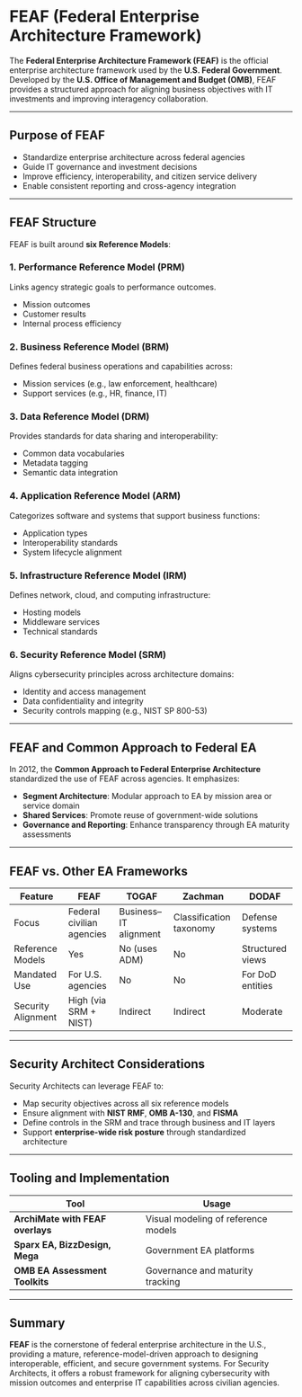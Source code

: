 # FEAF (Federal Enterprise Architecture Framework)

The **Federal Enterprise Architecture Framework (FEAF)** is the official enterprise architecture framework used by the **U.S. Federal Government**. Developed by the **U.S. Office of Management and Budget (OMB)**, FEAF provides a structured approach for aligning business objectives with IT investments and improving interagency collaboration.

---

## Purpose of FEAF

- Standardize enterprise architecture across federal agencies
- Guide IT governance and investment decisions
- Improve efficiency, interoperability, and citizen service delivery
- Enable consistent reporting and cross-agency integration

---

## FEAF Structure

FEAF is built around **six Reference Models**:

### 1. **Performance Reference Model (PRM)**
Links agency strategic goals to performance outcomes.
- Mission outcomes
- Customer results
- Internal process efficiency

### 2. **Business Reference Model (BRM)**
Defines federal business operations and capabilities across:
- Mission services (e.g., law enforcement, healthcare)
- Support services (e.g., HR, finance, IT)

### 3. **Data Reference Model (DRM)**
Provides standards for data sharing and interoperability:
- Common data vocabularies
- Metadata tagging
- Semantic data integration

### 4. **Application Reference Model (ARM)**
Categorizes software and systems that support business functions:
- Application types
- Interoperability standards
- System lifecycle alignment

### 5. **Infrastructure Reference Model (IRM)**
Defines network, cloud, and computing infrastructure:
- Hosting models
- Middleware services
- Technical standards

### 6. **Security Reference Model (SRM)**
Aligns cybersecurity principles across architecture domains:
- Identity and access management
- Data confidentiality and integrity
- Security controls mapping (e.g., NIST SP 800-53)

---

## FEAF and Common Approach to Federal EA

In 2012, the **Common Approach to Federal Enterprise Architecture** standardized the use of FEAF across agencies. It emphasizes:
- **Segment Architecture**: Modular approach to EA by mission area or service domain
- **Shared Services**: Promote reuse of government-wide solutions
- **Governance and Reporting**: Enhance transparency through EA maturity assessments

---

## FEAF vs. Other EA Frameworks

| Feature | FEAF | TOGAF | Zachman | DODAF |
|--------|------|-------|---------|--------|
| Focus | Federal civilian agencies | Business–IT alignment | Classification taxonomy | Defense systems |
| Reference Models | Yes | No (uses ADM) | No | Structured views |
| Mandated Use | For U.S. agencies | No | No | For DoD entities |
| Security Alignment | High (via SRM + NIST) | Indirect | Indirect | Moderate |

---

## Security Architect Considerations

Security Architects can leverage FEAF to:
- Map security objectives across all six reference models
- Ensure alignment with **NIST RMF**, **OMB A-130**, and **FISMA**
- Define controls in the SRM and trace through business and IT layers
- Support **enterprise-wide risk posture** through standardized architecture

---

## Tooling and Implementation

| Tool | Usage |
|------|-------|
| **ArchiMate with FEAF overlays** | Visual modeling of reference models |
| **Sparx EA, BizzDesign, Mega** | Government EA platforms |
| **OMB EA Assessment Toolkits** | Governance and maturity tracking |

---

## Summary

**FEAF** is the cornerstone of federal enterprise architecture in the U.S., providing a mature, reference-model-driven approach to designing interoperable, efficient, and secure government systems. For Security Architects, it offers a robust framework for aligning cybersecurity with mission outcomes and enterprise IT capabilities across civilian agencies.